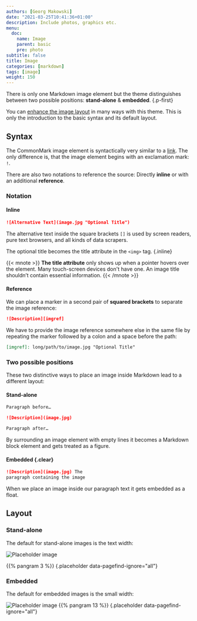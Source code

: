 ```yaml
---
authors: [Georg Makowski]
date: "2021-03-25T10:41:36+01:00"
description: Include photos, graphics etc.
menu:
  doc:
    name: Image
    parent: basic
    pre: photo
subtitle: false
title: Image
categories: [markdown]
tags: [image]
weight: 150
---
```


There is only one Markdown image element but the theme distinguishes between two possible positions: **stand-alone** & **embedded**.
{.p-first} <!--more-->

You can [enhance the image layout](doc/enhancing/image) in many ways with this theme. This is only the introduction to the basic syntax and its default layout.

## Syntax

The CommonMark image element is syntactically very similar to a [link](/doc/basic/link). The only difference is, that the image element begins with an exclamation mark: `!`. 

There are also two notations to reference the source: Directly **inline** or with an additional **reference**.

### Notation

#### Inline

 ```md
 ![Alternative Text](image.jpg "Optional Title")
 ```

The alternative text inside the square brackets `[]` is used by screen readers, pure text browsers, and all kinds of data scrapers.

The optional title becomes the title attribute in the `<img>` tag.
{.inline}

{{< mnote >}}
**The title attribute** only shows up when a pointer hovers over the element. Many touch-screen devices don't have one. An image title shouldn’t contain essential information.
{{< /mnote >}}

#### Reference

We can place a marker in a second pair of **squared brackets** to separate the image reference:

```md {.left-in}
![Description][imgref]
```

We have to provide the image reference somewhere else in the same file by repeating the marker followed by a colon and a space before the path:

```md
[imgref]: long/path/to/image.jpg "Optional Title"
```

### Two possible positions

These two distinctive ways to place an image inside Markdown lead to a different layout:

#### Stand-alone

```md {.left-in}
Paragraph before…

![Description](image.jpg)

Paragraph after…
```

By surrounding an image element with empty lines it becomes a Markdown block element and gets treated as a figure.

#### Embedded {.clear}

```md {.left-in}
![Description](image.jpg) The 
paragraph containing the image
```

When we place an image inside our paragraph text it gets embedded as a float.

## Layout

### Stand-alone

The default for stand-alone images is the text width:

![Placeholder image](svg/text.svg)

{{% pangram 3 %}}
{.placeholder data-pagefind-ignore="all"}

### Embedded

The default for embedded images is the small width:

![Placeholder image](svg/small.svg) {{% pangram 13 %}}
{.placeholder data-pagefind-ignore="all"}


